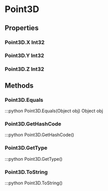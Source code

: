 # Point3D    

## Properties  
### Point3D.X __Int32__
### Point3D.Y __Int32__
### Point3D.Z __Int32__ 
## Methods  
### Point3D.Equals
:::python
Point3D.Equals(Object obj)
  Object obj
### Point3D.GetHashCode
:::python
Point3D.GetHashCode()
### Point3D.GetType
:::python
Point3D.GetType()
### Point3D.ToString
:::python
Point3D.ToString()